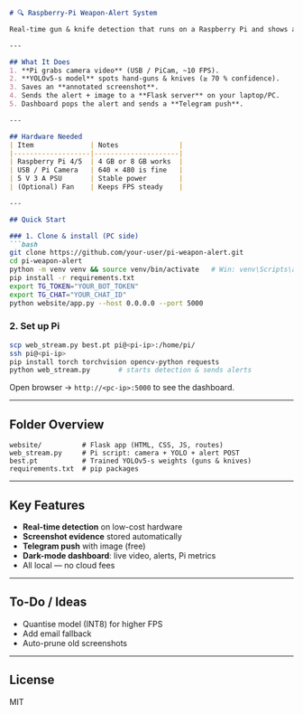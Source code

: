 ````markdown
# 🔍 Raspberry-Pi Weapon-Alert System

Real-time gun & knife detection that runs on a Raspberry Pi and shows alerts on a simple Flask web dashboard.

---

## What It Does
1. **Pi grabs camera video** (USB / PiCam, ~10 FPS).
2. **YOLOv5-s model** spots hand-guns & knives (≥ 70 % confidence).
3. Saves an **annotated screenshot**.
4. Sends the alert + image to a **Flask server** on your laptop/PC.
5. Dashboard pops the alert and sends a **Telegram push**.

---

## Hardware Needed
| Item              | Notes               |
|-------------------|---------------------|
| Raspberry Pi 4/5  | 4 GB or 8 GB works  |
| USB / Pi Camera   | 640 × 480 is fine   |
| 5 V 3 A PSU       | Stable power        |
| (Optional) Fan    | Keeps FPS steady    |

---

## Quick Start

### 1. Clone & install (PC side)
```bash
git clone https://github.com/your-user/pi-weapon-alert.git
cd pi-weapon-alert
python -m venv venv && source venv/bin/activate   # Win: venv\Scripts\activate
pip install -r requirements.txt
export TG_TOKEN="YOUR_BOT_TOKEN"
export TG_CHAT="YOUR_CHAT_ID"
python website/app.py --host 0.0.0.0 --port 5000
````

### 2. Set up Pi

```bash
scp web_stream.py best.pt pi@<pi-ip>:/home/pi/
ssh pi@<pi-ip>
pip install torch torchvision opencv-python requests
python web_stream.py       # starts detection & sends alerts
```

Open browser → `http://<pc-ip>:5000` to see the dashboard.

---

## Folder Overview

```
website/          # Flask app (HTML, CSS, JS, routes)
web_stream.py     # Pi script: camera + YOLO + alert POST
best.pt           # Trained YOLOv5-s weights (guns & knives)
requirements.txt  # pip packages
```

---

## Key Features

* **Real-time detection** on low-cost hardware
* **Screenshot evidence** stored automatically
* **Telegram push** with image (free)
* **Dark-mode dashboard**: live video, alerts, Pi metrics
* All local — no cloud fees

---

## To-Do / Ideas

* Quantise model (INT8) for higher FPS
* Add email fallback
* Auto-prune old screenshots

---

## License

MIT

```
```

